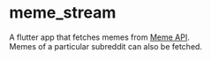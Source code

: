 # meme_stream

A flutter app that fetches memes from [Meme API](https://github.com/D3vd/Meme_Api).\
Memes of a particular subreddit can also be fetched.

